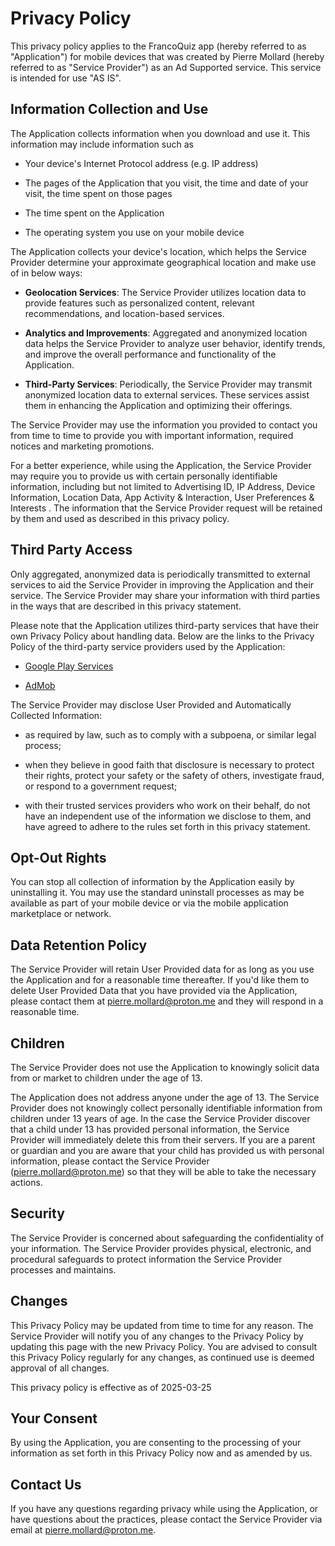 # Privacy Policy

This privacy policy applies to the FrancoQuiz app (hereby referred to as "Application") for mobile devices that was created by Pierre Mollard (hereby referred to as "Service Provider") as an Ad Supported service. This service is intended for use "AS IS".


## Information Collection and Use

The Application collects information when you download and use it. This information may include information such as

- Your device's Internet Protocol address (e.g. IP address)

- The pages of the Application that you visit, the time and date of your visit, the time spent on those pages

- The time spent on the Application

- The operating system you use on your mobile device


The Application collects your device's location, which helps the Service Provider determine your approximate geographical location and make use of in below ways:

- **Geolocation Services**: The Service Provider utilizes location data to provide features such as personalized content, relevant recommendations, and location-based services.

- **Analytics and Improvements**: Aggregated and anonymized location data helps the Service Provider to analyze user behavior, identify trends, and improve the overall performance and functionality of the Application.

- **Third-Party Services**: Periodically, the Service Provider may transmit anonymized location data to external services. These services assist them in enhancing the Application and optimizing their offerings.


The Service Provider may use the information you provided to contact you from time to time to provide you with important information, required notices and marketing promotions.


For a better experience, while using the Application, the Service Provider may require you to provide us with certain personally identifiable information, including but not limited to Advertising ID, IP Address, Device Information, Location Data, App Activity & Interaction, User Preferences & Interests . The information that the Service Provider request will be retained by them and used as described in this privacy policy.


## Third Party Access

Only aggregated, anonymized data is periodically transmitted to external services to aid the Service Provider in improving the Application and their service. The Service Provider may share your information with third parties in the ways that are described in this privacy statement.


Please note that the Application utilizes third-party services that have their own Privacy Policy about handling data. Below are the links to the Privacy Policy of the third-party service providers used by the Application:

- [Google Play Services](https://policies.google.com/privacy)

- [AdMob](https://support.google.com/admob/answer/6128543?hl=en)


The Service Provider may disclose User Provided and Automatically Collected Information:

- as required by law, such as to comply with a subpoena, or similar legal process;

- when they believe in good faith that disclosure is necessary to protect their rights, protect your safety or the safety of others, investigate fraud, or respond to a government request;

- with their trusted services providers who work on their behalf, do not have an independent use of the information we disclose to them, and have agreed to adhere to the rules set forth in this privacy statement.


## Opt-Out Rights

You can stop all collection of information by the Application easily by uninstalling it. You may use the standard uninstall processes as may be available as part of your mobile device or via the mobile application marketplace or network.


## Data Retention Policy

The Service Provider will retain User Provided data for as long as you use the Application and for a reasonable time thereafter. If you'd like them to delete User Provided Data that you have provided via the Application, please contact them at pierre.mollard@proton.me and they will respond in a reasonable time.


## Children

The Service Provider does not use the Application to knowingly solicit data from or market to children under the age of 13.


The Application does not address anyone under the age of 13. The Service Provider does not knowingly collect personally identifiable information from children under 13 years of age. In the case the Service Provider discover that a child under 13 has provided personal information, the Service Provider will immediately delete this from their servers. If you are a parent or guardian and you are aware that your child has provided us with personal information, please contact the Service Provider (pierre.mollard@proton.me) so that they will be able to take the necessary actions.


## Security

The Service Provider is concerned about safeguarding the confidentiality of your information. The Service Provider provides physical, electronic, and procedural safeguards to protect information the Service Provider processes and maintains.


## Changes

This Privacy Policy may be updated from time to time for any reason. The Service Provider will notify you of any changes to the Privacy Policy by updating this page with the new Privacy Policy. You are advised to consult this Privacy Policy regularly for any changes, as continued use is deemed approval of all changes.


This privacy policy is effective as of 2025-03-25


## Your Consent

By using the Application, you are consenting to the processing of your information as set forth in this Privacy Policy now and as amended by us.


## Contact Us

If you have any questions regarding privacy while using the Application, or have questions about the practices, please contact the Service Provider via email at pierre.mollard@proton.me.